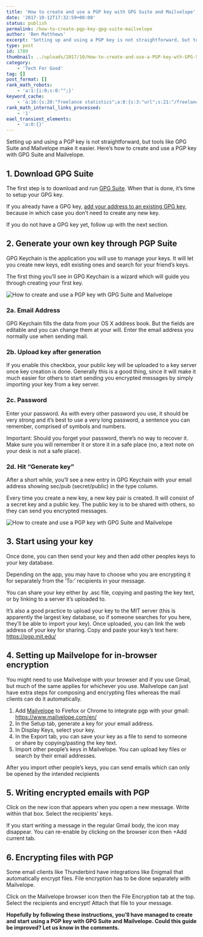 ```yaml
---
title: 'How to create and use a PGP key with GPG Suite and Mailvelope'
date: '2017-10-12T17:32:59+00:00'
status: publish
permalink: /how-to-create-pgp-key-gpg-suite-mailvelope
author: 'Ben Matthews'
excerpt: 'Setting up and using a PGP key is not straightforward, but tools like GPG Suite and Mailvelope make it easier. Here''s how to create and use a PGP key with GPG Suite and Mailvelope.'
type: post
id: 1789
thumbnail: ../uploads/2017/10/How-to-create-and-use-a-PGP-key-wth-GPG-Suite-and-Mailvelope-150x150.jpg
category:
    - 'Tech For Good'
tag: []
post_format: []
rank_math_robots:
    - 'a:1:{i:0;s:0:"";}'
keyword_cache:
    - 'a:16:{s:20:"freelance statistics";a:8:{s:3:"url";s:21:"/freelance-statistics";s:5:"times";s:0:"";s:7:"between";s:0:"";s:6:"before";s:0:"";s:5:"after";s:0:"";s:4:"case";N;s:8:"nofollow";N;s:9:"newwindow";N;}s:19:"freelance portfolio";a:8:{s:3:"url";s:30:"/courses/freelance-portfolios/";s:5:"times";s:0:"";s:7:"between";s:0:"";s:6:"before";s:0:"";s:5:"after";s:0:"";s:4:"case";N;s:8:"nofollow";N;s:9:"newwindow";N;}s:19:"accounting software";a:8:{s:3:"url";s:33:"/best-online-accounting-software/";s:5:"times";s:0:"";s:7:"between";s:0:"";s:6:"before";s:0:"";s:5:"after";s:0:"";s:4:"case";N;s:8:"nofollow";N;s:9:"newwindow";N;}s:19:"freelance community";a:8:{s:3:"url";s:20:"/freelance-community";s:5:"times";s:0:"";s:7:"between";s:0:"";s:6:"before";s:0:"";s:5:"after";s:0:"";s:4:"case";N;s:8:"nofollow";N;s:9:"newwindow";N;}s:19:"freelance questions";a:8:{s:3:"url";s:20:"/freelance-community";s:5:"times";s:0:"";s:7:"between";s:0:"";s:6:"before";s:0:"";s:5:"after";s:0:"";s:4:"case";N;s:8:"nofollow";N;s:9:"newwindow";N;}s:18:"freelance expenses";a:8:{s:3:"url";s:19:"/freelance-expenses";s:5:"times";s:0:"";s:7:"between";s:0:"";s:6:"before";s:0:"";s:5:"after";s:0:"";s:4:"case";N;s:8:"nofollow";N;s:9:"newwindow";N;}s:18:"freelance training";a:8:{s:3:"url";s:8:"/courses";s:5:"times";s:0:"";s:7:"between";s:0:"";s:6:"before";s:0:"";s:5:"after";s:0:"";s:4:"case";N;s:8:"nofollow";N;s:9:"newwindow";N;}s:15:"freelance tools";a:8:{s:3:"url";s:21:"/best-freelance-tools";s:5:"times";s:0:"";s:7:"between";s:0:"";s:6:"before";s:0:"";s:5:"after";s:0:"";s:4:"case";N;s:8:"nofollow";N;s:9:"newwindow";N;}s:15:"freelance rates";a:8:{s:3:"url";s:16:"/freelance-rates";s:5:"times";s:0:"";s:7:"between";s:0:"";s:6:"before";s:0:"";s:5:"after";s:0:"";s:4:"case";N;s:8:"nofollow";N;s:9:"newwindow";N;}s:14:"freelance work";a:8:{s:3:"url";s:15:"/freelance-work";s:5:"times";s:0:"";s:7:"between";s:0:"";s:6:"before";s:0:"";s:5:"after";s:0:"";s:4:"case";N;s:8:"nofollow";N;s:9:"newwindow";N;}s:14:"freelance jobs";a:8:{s:3:"url";s:15:"/freelance-jobs";s:5:"times";s:0:"";s:7:"between";s:0:"";s:6:"before";s:0:"";s:5:"after";s:0:"";s:4:"case";N;s:8:"nofollow";N;s:9:"newwindow";N;}s:13:"balance sheet";a:8:{s:3:"url";s:46:"https://freetrain.co/balance-sheet-definition/";s:5:"times";s:0:"";s:7:"between";s:0:"";s:6:"before";s:0:"";s:5:"after";s:0:"";s:4:"case";N;s:8:"nofollow";N;s:9:"newwindow";N;}s:7:"courses";a:8:{s:3:"url";s:8:"/courses";s:5:"times";s:0:"";s:7:"between";s:0:"";s:6:"before";s:0:"";s:5:"after";s:0:"";s:4:"case";N;s:8:"nofollow";N;s:9:"newwindow";N;}s:5:"rates";a:8:{s:3:"url";s:16:"/freelance-rates";s:5:"times";s:0:"";s:7:"between";s:0:"";s:6:"before";s:0:"";s:5:"after";s:0:"";s:4:"case";N;s:8:"nofollow";N;s:9:"newwindow";N;}s:4:"ir35";a:8:{s:3:"url";s:5:"/ir35";s:5:"times";s:0:"";s:7:"between";s:0:"";s:6:"before";s:0:"";s:5:"after";s:0:"";s:4:"case";N;s:8:"nofollow";N;s:9:"newwindow";N;}s:13:"keywords_time";i:1565619634;}'
rank_math_internal_links_processed:
    - '1'
eael_transient_elements:
    - 'a:0:{}'
---
```

Setting up and using a PGP key is not straightforward, but tools like GPG Suite and Mailvelope make it easier. Here’s how to create and use a PGP key with GPG Suite and Mailvelope.

**1. Download GPG Suite**
-------------------------

The first step is to download and run [GPG Suite](https://gpgtools.org/#gpgsuite). When that is done, it’s time to setup your GPG key.

If you already have a GPG key, [add your address to an existing GPG key,](https://gpgtools.tenderapp.com/kb/how-to/first-steps-where-do-i-start-where-do-i-begin-setup-gpgtools-create-a-new-key-your-first-encrypted-mail#adduid) because in which case you don’t need to create any new key.

If you do not have a GPG key yet, follow up with the next section.

**2. Generate your own key through PGP Suite**
----------------------------------------------

GPG Keychain is the application you will use to manage your keys. It will let you create new keys, edit existing ones and search for your friend’s keys.

The first thing you’ll see in GPG Keychain is a wizard which will guide you through creating your first key.

![How to create and use a PGP key wth GPG Suite and Mailvelope](../uploads/2017/10/How-to-create-a-PGP-key-wth-GPG-Suite-and-Mailvelope.jpg "How to create and use a PGP key wth GPG Suite and Mailvelope")

### **2a. Email Address**

GPG Keychain fills the data from your OS X address book. But the fields are editable and you can change them at your will. Enter the email address you normally use when sending mail.

### **2b. Upload key after generation**

If you enable this checkbox, your public key will be uploaded to a key server once key creation is done. Generally this is a good thing, since it will make it much easier for others to start sending you encrypted messages by simply importing your key from a key server.

### **2c. Password**

Enter your password. As with every other password you use, it should be very strong and it’s best to use a very long password, a sentence you can remember, comprised of symbols and numbers.

Important: Should you forget your password, there’s no way to recover it. Make sure you will remember it or store it in a safe place (no, a text note on your desk is not a safe place).

### **2d. Hit “Generate key”**

After a short while, you’ll see a new entry in GPG Keychain with your email address showing sec/pub (secret/public) in the type column.

Every time you create a new key, a new key pair is created. It will consist of a secret key and a public key. The public key is to be shared with others, so they can send you encrypted messages.

![How to create and use a PGP key wth GPG Suite and Mailvelope](../uploads/2017/10/How-to-create-and-use-a-PGP-key-wth-GPG-Suite-and-Mailvelope.jpg)

**3. Start using your key**
---------------------------

Once done, you can then send your key and then add other peoples keys to your key database.

Depending on the app, you may have to choose who you are encrypting it for separately from the ‘To:’ recipients in your message.

You can share your key either by .asc file, copying and pasting the key text, or by linking to a server it’s uploaded to.

It’s also a good practice to upload your key to the MIT server (this is apparently the largest key database, so if someone searches for you here, they’ll be able to import your key). Once uploaded, you can link the web address of your key for sharing. Copy and paste your key’s text here: <https://pgp.mit.edu/>

**4. Setting up Mailvelope for in-browser encryption**
------------------------------------------------------

You might need to use Mailvelope with your browser and if you use Gmail, but much of the same applies for whichever you use. Mailvelope can just have extra steps for composing and encrypting files whereas the mail clients can do it automatically.

1. Add [Mailvelope](https://www.mailvelope.com/en/) to Firefox or Chrome to integrate pgp with your gmail: <https://www.mailvelope.com/en/>
2. In the Setup tab, generate a key for your email address.
3. In Display Keys, select your key.
4. In the Export tab, you can save your key as a file to send to someone  
  or share by copying/pasting the key text.
5. Import other people’s keys in Mailvelope. You can upload key files or search by their email addresses.

After you import other people’s keys, you can send emails which can only be opened by the intended recipients

**5. Writing encrypted emails with PGP**
----------------------------------------

Click on the new icon that appears when you open a new message. Write within that box. Select the recipients’ keys.

If you start writing a message in the regular Gmail body, the icon may disappear. You can re-enable by clicking on the browser icon then +Add current tab.

**6. Encrypting files with PGP**
--------------------------------

Some email clients like Thunderbird have integrations like Enigmail that automatically encrypt files. File encryption has to be done separately with Mailvelope.

Click on the Mailvelope browser icon then the File Encryption tab at the top. Select the recipients and encrypt! Attach that file to your message.

**Hopefully by following these instructions, you’ll have managed to create and start using a PGP key with GPG Suite and Mailvelope. Could this guide be improved? Let us know in the comments.**